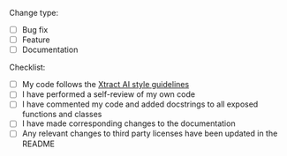 <summary of the change, relevant motivation, and context>

Change type:

- [ ] Bug fix
- [ ] Feature
- [ ] Documentation

Checklist:

- [ ] My code follows the [Xtract AI style guidelines](https://docs.google.com/document/d/1jckZJe0CrWyF-IjxoO2OfBKAyKLC3Yk9Xr7UmOLBETA/edit?usp=sharing)
- [ ] I have performed a self-review of my own code
- [ ] I have commented my code and added docstrings to all exposed functions and classes
- [ ] I have made corresponding changes to the documentation
- [ ] Any relevant changes to third party licenses have been updated in the README
